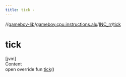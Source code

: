 ```yaml
---
title: tick -
---
```

//[gameboy-lib](../../index.md)/[gameboy.cpu.instructions.alu](../index.md)/[INC_rr](index.md)/[tick](tick.md)



# tick  
[jvm]  
Content  
open override fun [tick](tick.md)()  



